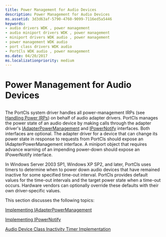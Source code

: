 ```yaml
---
title: Power Management for Audio Devices
description: Power Management for Audio Devices
ms.assetid: 3d3d63af-5790-4760-9099-7116ed5a5446
keywords:
- audio drivers WDK , power management
- audio miniport drivers WDK , power management
- miniport drivers WDK audio , power management
- power management WDK audio
- port class drivers WDK audio
- PortCls WDK audio , power management
ms.date: 04/20/2017
ms.localizationpriority: medium
---
```


# Power Management for Audio Devices


## <span id="power_management_for_audio_devices"></span><span id="POWER_MANAGEMENT_FOR_AUDIO_DEVICES"></span>


The PortCls system driver handles all power-management IRPs (see [Handling Power IRPs](../kernel/handling-power-irps.md)) on behalf of audio adapter drivers. PortCls manages the power state of an audio device by making calls through the adapter driver's [IAdapterPowerManagement](/windows-hardware/drivers/ddi/portcls/nn-portcls-iadapterpowermanagement) and [IPowerNotify](/windows-hardware/drivers/ddi/portcls/nn-portcls-ipowernotify) interfaces. Both interfaces are optional. The adapter driver for a device that can change its power state in response to requests from PortCls should expose an IAdapterPowerManagement interface. A miniport object that requires advance warning of an impending power-down should expose an IPowerNotify interface.

In Windows Server 2003 SP1, Windows XP SP2, and later, PortCls uses timers to determine when to power down audio devices that have remained inactive for some specified time-out interval. PortCls provides default values for the time-out intervals and the target power state when a time-out occurs. Hardware vendors can optionally override these defaults with their own driver-specific values.

This section discusses the following topics:

[Implementing IAdapterPowerManagement](implementing-iadapterpowermanagement.md)

[Implementing IPowerNotify](implementing-ipowernotify.md)

[Audio Device Class Inactivity Timer Implementation](audio-device-class-inactivity-timer-implementation.md)

 

